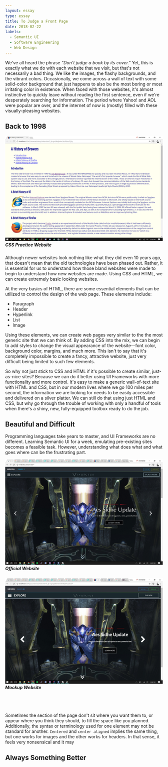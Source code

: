 ```yaml
---
layout: essay
type: essay
title: To Judge a Front Page
date: 2018-02-22
labels:
  - Semantic UI
  - Software Engineering
  - Web Design
---
```

We've all heard the phrase _"Don't judge a book by its cover."_ Yet, this is exactly what we do with each website that we visit, but that's not necessarily a bad thing. We like the images, the flashy backgrounds, and the vibrant colors. Occasionally, we come across a wall of text with some solid-color background that just happens to also be the most boring or most irritating color in existence. When faced with those websites, it's almost instinctive to quickly leave without reading the first sentence, even if we're desperately searching for information. The period where Yahoo! and AOL were popular are over, and the internet of now is (mostly) filled with these visually-pleasing websites. 

## Back to 1998
<div class="ui medium right floated rounded image">
  <img src="/images/semantic-ui/semantic_ui-css.png">
  <h5 style="margin-top: 0px;" class="ui center aligned header">
    CSS Practice Website
  </h5>
</div>

Although newer websites look nothing like what they did even 10 years ago, that doesn't mean that the old technologies have been phased out. Rather, it is essential for us to understand how those bland websites were made to begin to understand how new websites are made. Using CSS and HTML, we can create extremely basic looking websites.

At the very basics of HTML, there are some essential elements that can be utilized to control the design of the web page. These elements include:

<ul>
  <li>Paragraph</li>
  <li>Header</li>
  <li>Hyperlink</li>
  <li>List</li>
  <li>Image</li>
</ul>

Using these elements, we can create web pages very similar to the the most generic site that we can think of. By adding CSS into the mix, we can begin to add styles to change the visual appearance of the website—font color, background color, margins, and much more. This isn't to say that it's completely impossible to create a fancy, attractive website, just very difficult being limited to such few elements.

So why not just stick to CSS and HTML if it's possible to create similar, just-as-nice sites? Because we can do it better using UI Frameworks with more functionality and more control. It's easy to make a generic wall-of-text site with HTML and CSS, but in our modern lives where we go 100 miles per second, the information we are looking for needs to be easily accessible and delivered on a silver platter. We can still do that using just HTML and CSS, but why go through the trouble of working with only a handful of tools when there's a shiny, new, fully-equipped toolbox ready to do the job.

## Beautiful and Difficult

Programming languages take years to master, and UI Frameworks are no different. Learning Semantic UI for a week, emulating pre-existing sites becomes a feasible task. However, understanding what does what and what goes where can be the frustrating part.

<div>
  <div class="ui medium rounded image">
    <img src="/images/semantic-ui/semantic_ui-official.jpg">
    <h5 style="margin-top: 0px;" class="ui center aligned header">
      Official Website
      </h5>
  </div>
  <div class="ui medium rounded image">
    <img src="/images/semantic-ui/semantic_ui-mockup.jpg">
    <h5 style="margin-top: 0px;" class="ui center aligned header">
      Mockup Website
    </h5>
  </div>
</div>
<br><br>

Sometimes the section of the page don't sit where you want them to, or appear where you think they should, to fill the space like you planned. Additionally, the syntax or terminology used for one element may not be standard for another. ```Centered``` and ```center aligned``` implies the same thing, but one works for images and the other works for headers. In that sense, it feels very nonsensical and it may  

## Always Something Better
